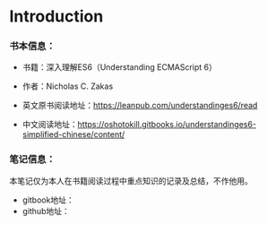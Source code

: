 # Introduction

### 书本信息：

- 书籍：深入理解ES6（Understanding ECMAScript 6）

- 作者：Nicholas C. Zakas

- 英文原书阅读地址：https://leanpub.com/understandinges6/read

- 中文阅读地址：https://oshotokill.gitbooks.io/understandinges6-simplified-chinese/content/ 

### 笔记信息：

本笔记仅为本人在书籍阅读过程中重点知识的记录及总结，不作他用。

- gitbook地址：
- github地址：